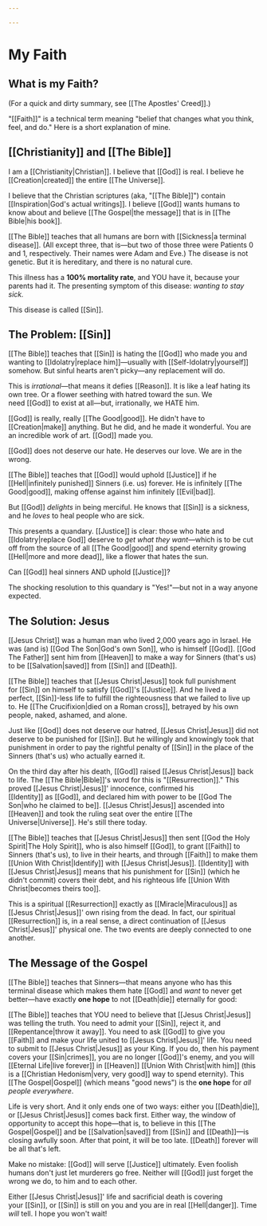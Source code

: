 ```yaml
---

--- 
```


 # My Faith

 ## What is my Faith?
 
(For a quick and dirty summary, see [[The Apostles' Creed]].)

"[[Faith]]" is a technical term meaning "belief that changes what you think, feel, and do." Here is a short explanation of mine.

## [[Christianity]] and [[The Bible]]

I am a [[Christianity|Christian]]. I believe that [[God]] is real. I believe he [[Creation|created]] the entire [[The Universe]].

I believe that the Christian scriptures (aka, "[[The Bible]]") contain [[Inspiration|God's actual writings]]. I believe [[God]] wants humans to know about and believe [[The Gospel|the message]] that is in [[The Bible|his book]].

[[The Bible]] teaches that all humans are born with [[Sickness|a terminal disease]]. (All except three, that is—but two of those three were Patients 0 and 1, respectively. Their names were Adam and Eve.) The disease is not genetic. But it is hereditary, and there is no natural cure.

This illness has a **100% mortality rate**, and YOU have it, because your parents had it. The presenting symptom of this disease: *wanting to stay sick.*

This disease is called [[Sin]].

## The Problem: [[Sin]]

[[The Bible]] teaches that [[Sin]] is hating the [[God]] who made you and wanting to [[Idolatry|replace him]]—usually with [[Self-Idolatry|yourself]] somehow. But sinful hearts aren't picky—any replacement will do.

This is *irrational*—that means it defies [[Reason]]. It is like a leaf hating its own tree. Or a flower seething with hatred toward the sun. We need [[God]] to exist at all—but, irrationally, we HATE him.

[[God]] is really, really [[The Good|good]]. He didn't have to [[Creation|make]] anything. But he did, and he made it wonderful. You are an incredible work of art. [[God]] made you.

[[God]] does not deserve our hate. He deserves our love. We are in the wrong.

[[The Bible]] teaches that [[God]] would uphold [[Justice]] if he [[Hell|infinitely punished]] Sinners (i.e. us) forever. He is infinitely [[The Good|good]], making offense against him infinitely [[Evil|bad]].

But [[God]] *delights* in being merciful. He knows that [[Sin]] is a sickness, and he *loves* to heal people who are sick.

This presents a quandary. [[Justice]] is clear: those who hate and [[Idolatry|replace God]] deserve to *get what they want*—which is to be cut off from the source of all [[The Good|good]] and spend eternity growing [[Hell|more and more dead]], like a flower that hates the sun.

Can [[God]] heal sinners AND uphold [[Justice]]?

The shocking resolution to this quandary is "Yes!"—but not in a way anyone expected.

## The Solution: Jesus

[[Jesus Christ]] was a human man who lived 2,000 years ago in Israel. He was (and is) [[God The Son|God's own Son]], who is himself [[God]]. [[God The Father]] sent him from [[Heaven]] to make a way for Sinners (that's us) to be [[Salvation|saved]] from [[Sin]] and [[Death]].

[[The Bible]] teaches that [[Jesus Christ|Jesus]] took full punishment for [[Sin]] on himself to satisfy [[God]]'s [[Justice]]. And he lived a perfect, [[Sin]]-less life to fulfill the righteousness that we failed to live up to. He [[The Crucifixion|died on a Roman cross]], betrayed by his own people, naked, ashamed, and alone.

Just like [[God]] does not deserve our hatred, [[Jesus Christ|Jesus]] did not deserve to be punished for [[Sin]]. But he willingly and knowingly took that punishment in order to pay the rightful penalty of [[Sin]] in the place of the Sinners (that's us) who actually earned it.

On the third day after his death, [[God]] raised [[Jesus Christ|Jesus]] back to life. The [[The Bible|Bible]]'s word for this is "[[Resurrection]]." This proved [[Jesus Christ|Jesus]]' innocence, confirmed his  [[Identity]] as [[God]], and declared him with power to be [[God The Son|who he claimed to be]]. [[Jesus Christ|Jesus]] ascended into [[Heaven]] and took the ruling seat over the entire [[The Universe|Universe]]. He's still there today.

[[The Bible]] teaches that [[Jesus Christ|Jesus]] then sent [[God the Holy Spirit|The Holy Spirit]], who is also himself [[God]], to grant [[Faith]] to Sinners (that's us), to live in their hearts, and through [[Faith]] to make them [[Union With Christ|Identify]] with [[Jesus Christ|Jesus]]. [[Identity]] with [[Jesus Christ|Jesus]] means that his punishment for [[Sin]] (which he didn't commit) covers their debt, and his righteous life [[Union With Christ|becomes theirs too]].

This is a spiritual [[Resurrection]] exactly as [[Miracle|Miraculous]] as [[Jesus Christ|Jesus]]' own rising from the dead. In fact, our spiritual [[Resurrection]] is, in a real sense, a direct continuation of [[Jesus Christ|Jesus]]' physical one. The two events are deeply connected to one another.

## The Message of the Gospel

[[The Bible]] teaches that Sinners—that means anyone who has this terminal disease which makes them hate [[God]] and *want* to never get better—have exactly **one hope** to not [[Death|die]] eternally for good:

[[The Bible]] teaches that YOU need to believe that [[Jesus Christ|Jesus]] was telling the truth. You need to admit your [[Sin]], reject it, and [[Repentance|throw it away]]. You need to ask [[God]] to give you [[Faith]] and make your life united to [[Jesus Christ|Jesus]]' life. You need to submit to [[Jesus Christ|Jesus]] as your King. If you do, then his payment covers your [[Sin|crimes]], you are no longer [[God]]'s enemy, and you will [[Eternal Life|live forever]] in  [[Heaven]] [[Union With Christ|with him]] (this is a [[Christian Hedonism|very, very good]] way to spend eternity). This [[The Gospel|Gospel]] (which means "good news") is the **one hope** for *all people everywhere*.

Life is very short. And it only ends one of two ways: either you [[Death|die]], or [[Jesus Christ|Jesus]] comes back first. Either way, the window of opportunity to accept this hope—that is, to believe in this [[The Gospel|Gospel]] and be [[Salvation|saved]] from [[Sin]] and [[Death]]—is closing awfully soon. After that point, it will be too late. [[Death]] forever will be all that's left.

Make no mistake: [[God]] will serve [[Justice]] ultimately. Even foolish humans don't just let murderers go free. Neither will [[God]] just forget the wrong we do, to him and to each other.

Either [[Jesus Christ|Jesus]]' life and sacrificial death is covering your [[Sin]], or [[Sin]] is still on you and you are in real [[Hell|danger]]. Time *will* tell. I hope you won't wait!
